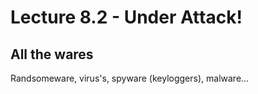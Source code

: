 # Lecture 8.2 - Under Attack!

## All the wares

Randsomeware, virus's, spyware (keyloggers), malware...
